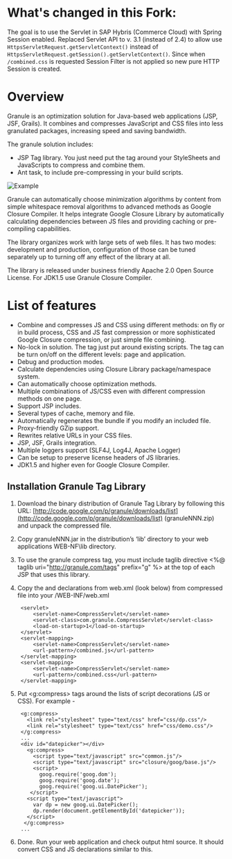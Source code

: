What's changed in this Fork:
========
The goal is to use the Servlet in SAP Hybris (Commerce Cloud) with Spring Session enabled.
Replaced Servlet API to v. 3.1 (instead of 2.4) to allow use `HttpsServletRequest.getServletContext()` instead of `HttpsServletRequest.getSession().getServletContext()`. Since when `/combined.css` is requested Session Filter is not applied so new pure HTTP Session is created.


Overview
=======
Granule is an optimization solution for Java-based web applications (JSP, JSF, Grails). It combines and compresses JavaScript and CSS files into less granulated packages, increasing speed and saving bandwidth.

The granule solution includes: 

  *   JSP Tag library. You just need put the tag around your StyleSheets and JavaScripts to compress and combine them.
  *   Ant task, to include pre-compressing in your build scripts. 


![Example](https://sites.google.com/site/granuletag/_/rsrc/1297244554577/home/demojsphtml.png)

Granule can automatically choose minimization algorithms by content from simple whitespace removal algorithms to advanced methods as Google Closure Compiler. It helps integrate Google Closure Library by automatically calculating dependencies between JS files and providing caching or pre-compiling capabilities. 

The library organizes work with large sets of web files. It has two modes: development and production, configuration of those can be tuned separately up to turning off any effect of the library at all. 

The library is released under business friendly Apache 2.0 Open Source License. 
For JDK1.5 use Granule Closure Compiler.


List of features
===========
  *  Combine and compresses JS and CSS using different methods: on fly or in build process, CSS and JS fast compression or more sophisticated Google Closure compression, or just simple file combining. 
  *  No-lock in solution. The tag just put around existing scripts. The tag can be turn on/off on the different levels: page and application.
  *  Debug and production modes.
  *  Calculate dependencies using Closure Library package/namespace system.
  *  Can automatically choose optimization methods.
  *  Multiple combinations of JS/CSS even with different compression methods on one page.
  *  Support JSP includes.
  *  Several types of cache, memory and file.
  *  Automatically regenerates the bundle if you modify an included file.
  *  Proxy-friendly GZip support.
  *  Rewrites relative URLs in your CSS files.
  *  JSP, JSF, Grails integration.
  *  Multiple loggers support (SLF4J, Log4J, Apache Logger)
  *  Can be setup to preserve license headers of JS libraries.
  *  JDK1.5 and higher even for Google Closure Compiler.

## Installation Granule Tag Library ##
1. Download the binary distribution of Granule Tag Library by following this URL: [http://code.google.com/p/granule/downloads/list](http://code.google.com/p/granule/downloads/list) (granuleNNN.zip) and unpack the compressed file.

2. Copy granuleNNN.jar in the distribution’s ‘lib’ directory to your web applications WEB-NF\lib directory.

3. To use the granule compress tag, you must include taglib directive <%@ taglib uri="http://granule.com/tags" prefix="g" %> at the top of each JSP that uses this library.

4. Copy the <servlet> and <servlet-mapping> declarations from web.xml (look below) from compressed file into your /WEB-INF/web.xml 

		<servlet>
			<servlet-name>CompressServlet</servlet-name>
			<servlet-class>com.granule.CompressServlet</servlet-class>
			<load-on-startup>1</load-on-startup>
		</servlet>
		<servlet-mapping>
			<servlet-name>CompressServlet</servlet-name>
			<url-pattern>/combined.js</url-pattern>
		</servlet-mapping>
		<servlet-mapping>
			<servlet-name>CompressServlet</servlet-name>
			<url-pattern>/combined.css</url-pattern>
		</servlet-mapping>

5. Put <g:compress> tags around the lists of script decorations (JS or CSS). For example -
	
		<g:compress>
		  <link rel="stylesheet" type="text/css" href="css/dp.css"/>
		  <link rel="stylesheet" type="text/css" href="css/demo.css"/>	
		</g:compress>
		...
		<div id="datepicker"></div>
		  <g:compress>
			<script type="text/javascript" src="common.js"/>
			<script type="text/javascript" src="closure/goog/base.js"/>
			<script>
			  goog.require('goog.dom');
			  goog.require('goog.date');
			  goog.require('goog.ui.DatePicker');
		   </script>
		  <script type="text/javascript">
			var dp = new goog.ui.DatePicker();
			dp.render(document.getElementById('datepicker'));
		  </script>
		 </g:compress>
		...
	

6.  Done. Run your web application and check output html source. It should convert CSS and JS declarations similar to this.

    <link rel="stylesheet" type="text/css" 
      href="/combined.css?id=cc4c21b0"/>    
    
    <script src="/combined.js?id=4658acf30"/>

